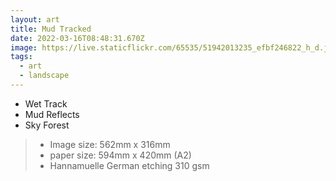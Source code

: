 ```yaml
---
layout: art
title: Mud Tracked
date: 2022-03-16T08:48:31.670Z
image: https://live.staticflickr.com/65535/51942013235_efbf246822_h_d.jpg
tags:
  - art
  - landscape
---
```

* Wet Track
* Mud Reflects
* Sky Forest

> - Image size: 562mm x 316mm
> - paper size: 594mm x 420mm (A2)
> - Hannamuelle German etching 310 gsm